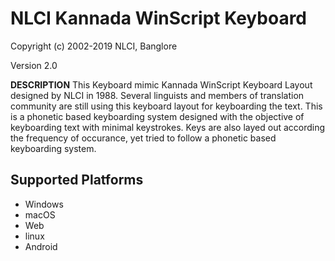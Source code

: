 # NLCI Kannada WinScript Keyboard

Copyright (c) 2002-2019 NLCI, Banglore

Version 2.0

__DESCRIPTION__
This Keyboard mimic Kannada WinScript Keyboard Layout designed by NLCI in 1988. Several linguists and members of translation community are still using this keyboard layout for keyboarding the text. This is a phonetic based keyboarding system designed with the objective of keyboarding text with minimal keystrokes. Keys are also layed out according the frequency of occurance, yet tried to follow a phonetic based keyboarding system.


## Supported Platforms
 * Windows
 * macOS
 * Web
 * linux
 * Android
 
